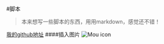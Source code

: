 #脚本
>本来想写一些脚本的东西，用用markdown，感觉还不错！

[我的github地址](https://github.com/WXLwkl)
####插入图片
![Mou icon](http://mouapp.com/Mou_128.png)
